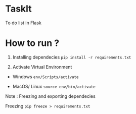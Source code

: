 # TaskIt
To do list in Flask



# How to run ?

1. Installing dependecies
`pip install -r requirements.txt`


2. Activate Virtual Environment

- Windows 
`env/Scripts/activate`

- MacOS/ Linux
`source env/bin/activate`




Note : Freezing and exporting dependecies 

Freezing
`pip freeze > requirements.txt` 

